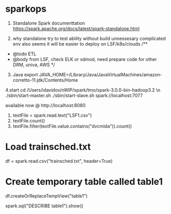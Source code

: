 # sparkops


1. Standalone Spark documenttation
https://spark.apache.org/docs/latest/spark-standalone.html


2. why standalone
try to test ability without build unnessesary complicated env
also seems it will be easier to deploy on LSF/k8s/clouds
/**
 * @todo ETL
 * @body  from LSF, check ELK or xdmod, need prepare code for other DRM, univa, AWS
*/
3. Java
export JAVA_HOME=/Library/Java/JavaVirtualMachines/amazon-corretto-11.jdk/Contents/Home


4.start
cd /Users/idavidov/nWIP/spark/tmo/spark-3.0.0-bin-hadoop3.2 \n
./sbin/start-master.sh
./sbin/start-slave.sh spark://localhost:7077

available now @
http://localhost:8080


1. textFile = spark.read.text("LSF1.csv")
2. textFile.count()
3. textFile.filter(textFile.value.contains("dvcmida")).count()




# Load trainsched.txt
df = spark.read.csv("trainsched.txt", header=True)

# Create temporary table called table1
df.createOrReplaceTempView("table1")

spark.sql("DESCRIBE table1").show()

